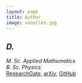 ```yaml
---
layout: page
title: Author
image: vanallen.jpg
---
```

## *D.*

*M. Sc. Applied Mathematics*\
*B. Sc. Physics*\
[ResearchGate](https://www.researchgate.net/profile/Diego_Suarez_Valencia), [arXiv](https://arxiv.org/search/hep-th?searchtype=author&query=Suarez%2C+D), [GitHub](https://github.com/dszv)
